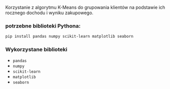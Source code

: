 Korzystanie z algorytmu K-Means do grupowania klientów na podstawie ich rocznego dochodu i wyniku zakupowego.

### potrzebne biblioteki Pythona:
   ```bash
   pip install pandas numpy scikit-learn matplotlib seaborn
   ```
### Wykorzystane biblioteki
- `pandas`
- `numpy`
- `scikit-learn`
- `matplotlib`
- `seaborn`

